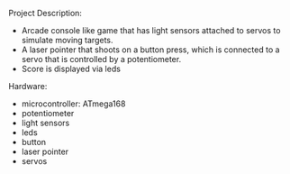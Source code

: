Project Description:
- Arcade console like game that has light sensors attached to servos to simulate moving targets. 
- A laser pointer that shoots on a button press, which is connected to a servo that is controlled by a potentiometer.
- Score is displayed via leds

Hardware:
- microcontroller: ATmega168
- potentiometer
- light sensors
- leds
- button
- laser pointer
- servos

